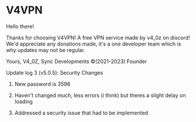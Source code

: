 # V4VPN

Hello there!

Thanks for choosing V4VPN! A free VPN service made by v4_0z on discord!
We'd appreciate any donations made, it's a one developer team which is why updates may not be regular.

Yours,
V4_0Z,
Sync Developments ©(2021-2023) Founder


Update log 3 (v5.0.5): Security Changes

1. New password is 3598

2. Haven't changed much, less errors (i think) but theres a slight delay on loading

3. Addressed a security issue that had to be implemented
